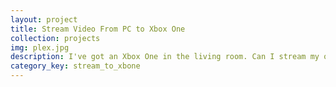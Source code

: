 ```yaml
---
layout: project
title: Stream Video From PC to Xbox One
collection: projects
img: plex.jpg
description: I've got an Xbox One in the living room. Can I stream my own MP4s or MKVs to it?
category_key: stream_to_xbone
---
```


<!-- 
todo:
Remove Plex image, rename to Xbox One only post
-->